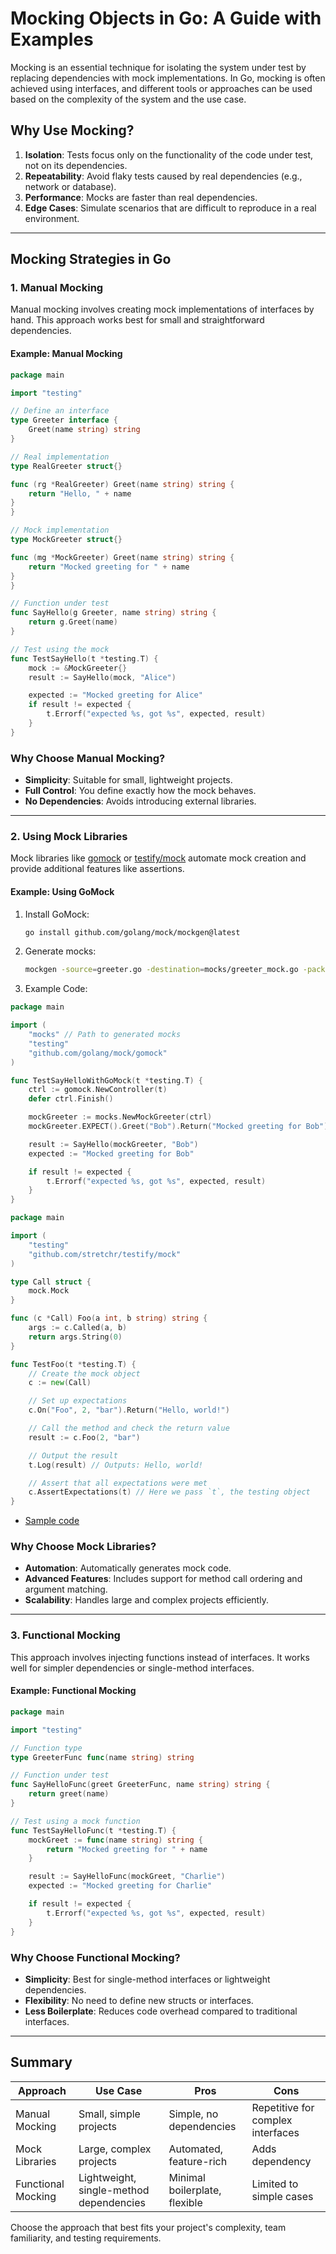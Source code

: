 # Mocking Objects in Go: A Guide with Examples

Mocking is an essential technique for isolating the system under test by replacing dependencies with mock implementations. In Go, mocking is often achieved using interfaces, and different tools or approaches can be used based on the complexity of the system and the use case.

## Why Use Mocking?
1. **Isolation**: Tests focus only on the functionality of the code under test, not on its dependencies.
2. **Repeatability**: Avoid flaky tests caused by real dependencies (e.g., network or database).
3. **Performance**: Mocks are faster than real dependencies.
4. **Edge Cases**: Simulate scenarios that are difficult to reproduce in a real environment.

---

## Mocking Strategies in Go

### 1. **Manual Mocking**
Manual mocking involves creating mock implementations of interfaces by hand. This approach works best for small and straightforward dependencies.

#### Example: Manual Mocking
```go
package main

import "testing"

// Define an interface
type Greeter interface {
    Greet(name string) string
}

// Real implementation
type RealGreeter struct{}

func (rg *RealGreeter) Greet(name string) string {
    return "Hello, " + name
}
}

// Mock implementation
type MockGreeter struct{}

func (mg *MockGreeter) Greet(name string) string {
    return "Mocked greeting for " + name
}
}

// Function under test
func SayHello(g Greeter, name string) string {
    return g.Greet(name)
}

// Test using the mock
func TestSayHello(t *testing.T) {
    mock := &MockGreeter{}
    result := SayHello(mock, "Alice")

    expected := "Mocked greeting for Alice"
    if result != expected {
        t.Errorf("expected %s, got %s", expected, result)
    }
}
```

### Why Choose Manual Mocking?
- **Simplicity**: Suitable for small, lightweight projects.
- **Full Control**: You define exactly how the mock behaves.
- **No Dependencies**: Avoids introducing external libraries.

---

### 2. **Using Mock Libraries**
Mock libraries like [gomock](https://github.com/golang/mock) or [testify/mock](https://pkg.go.dev/github.com/stretchr/testify/mock) automate mock creation and provide additional features like assertions.

#### Example: Using GoMock

1. Install GoMock:
   ```bash
   go install github.com/golang/mock/mockgen@latest
   ```

2. Generate mocks:
   ```bash
   mockgen -source=greeter.go -destination=mocks/greeter_mock.go -package=mocks
   ```

3. Example Code:
```go
package main

import (
    "mocks" // Path to generated mocks
    "testing"
    "github.com/golang/mock/gomock"
)

func TestSayHelloWithGoMock(t *testing.T) {
    ctrl := gomock.NewController(t)
    defer ctrl.Finish()

    mockGreeter := mocks.NewMockGreeter(ctrl)
    mockGreeter.EXPECT().Greet("Bob").Return("Mocked greeting for Bob")

    result := SayHello(mockGreeter, "Bob")
    expected := "Mocked greeting for Bob"

    if result != expected {
        t.Errorf("expected %s, got %s", expected, result)
    }
}
```

```go
package main

import (
	"testing"
	"github.com/stretchr/testify/mock"
)

type Call struct {
	mock.Mock
}

func (c *Call) Foo(a int, b string) string {
	args := c.Called(a, b)
	return args.String(0)
}

func TestFoo(t *testing.T) {
	// Create the mock object
	c := new(Call)

	// Set up expectations
	c.On("Foo", 2, "bar").Return("Hello, world!")

	// Call the method and check the return value
	result := c.Foo(2, "bar")

	// Output the result
	t.Log(result) // Outputs: Hello, world!

	// Assert that all expectations were met
	c.AssertExpectations(t) // Here we pass `t`, the testing object
}


```
 - [Sample code](examples/)

### Why Choose Mock Libraries?
- **Automation**: Automatically generates mock code.
- **Advanced Features**: Includes support for method call ordering and argument matching.
- **Scalability**: Handles large and complex projects efficiently.

---

### 3. **Functional Mocking**
This approach involves injecting functions instead of interfaces. It works well for simpler dependencies or single-method interfaces.

#### Example: Functional Mocking
```go
package main

import "testing"

// Function type
type GreeterFunc func(name string) string

// Function under test
func SayHelloFunc(greet GreeterFunc, name string) string {
    return greet(name)
}

// Test using a mock function
func TestSayHelloFunc(t *testing.T) {
    mockGreet := func(name string) string {
        return "Mocked greeting for " + name
    }

    result := SayHelloFunc(mockGreet, "Charlie")
    expected := "Mocked greeting for Charlie"

    if result != expected {
        t.Errorf("expected %s, got %s", expected, result)
    }
}
```

### Why Choose Functional Mocking?
- **Simplicity**: Best for single-method interfaces or lightweight dependencies.
- **Flexibility**: No need to define new structs or interfaces.
- **Less Boilerplate**: Reduces code overhead compared to traditional interfaces.

---

## Summary

| Approach           | Use Case                                    | Pros                              | Cons                                  |
|--------------------|---------------------------------------------|-----------------------------------|---------------------------------------|
| Manual Mocking     | Small, simple projects                     | Simple, no dependencies           | Repetitive for complex interfaces     |
| Mock Libraries     | Large, complex projects                    | Automated, feature-rich           | Adds dependency                       |
| Functional Mocking | Lightweight, single-method dependencies    | Minimal boilerplate, flexible     | Limited to simple cases               |

Choose the approach that best fits your project's complexity, team familiarity, and testing requirements.

